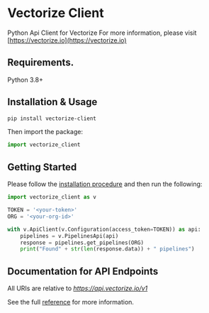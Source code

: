 # Vectorize Client
Python Api Client for Vectorize
For more information, please visit [https://vectorize.io](https://vectorize.io)

## Requirements.

Python 3.8+

## Installation & Usage
```sh
pip install vectorize-client
```

Then import the package:
```python
import vectorize_client
```

## Getting Started

Please follow the [installation procedure](#installation--usage) and then run the following:

```python
import vectorize_client as v

TOKEN = '<your-token>'
ORG = '<your-org-id>'

with v.ApiClient(v.Configuration(access_token=TOKEN)) as api:
    pipelines = v.PipelinesApi(api)
    response = pipelines.get_pipelines(ORG)
    print("Found" + str(len(response.data)) + " pipelines")
```

## Documentation for API Endpoints

All URIs are relative to *https://api.vectorize.io/v1*

See the full [reference](https://vectorize.readme.io/reference) for more information.
